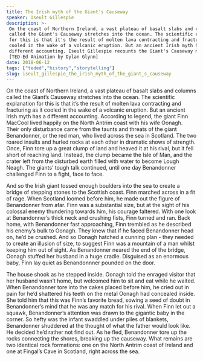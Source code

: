 ```yaml
---
title: The Irish myth of the Giant's Causeway
speaker: Iseult Gillespie
description: >-
 On the coast of Northern Ireland, a vast plateau of basalt slabs and columns
 called the Giant's Causeway stretches into the ocean. The scientific explanation
 for this is that it's the result of molten lava contracting and fracturing as it
 cooled in the wake of a volcanic eruption. But an ancient Irish myth has a
 different accounting. Iseult Gillespie recounts the Giant's Causeway myth.
 [TED-Ed Animation by Dylan Glynn]
date: 2018-06-12
tags: ["teded","history","storytelling"]
slug: iseult_gillespie_the_irish_myth_of_the_giant_s_causeway
---
```


On the coast of Northern Ireland, a vast plateau of basalt slabs and columns called the
Giant’s Causeway stretches into the ocean. The scientific explanation for this is that
it’s the result of molten lava contracting and fracturing as it cooled in the wake of a
volcanic eruption. But an ancient Irish myth has a different accounting. According to
legend, the giant Finn MacCool lived happily on the North Antrim coast with his wife
Oonagh. Their only disturbance came from the taunts and threats of the giant Benandonner,
or the red man, who lived across the sea in Scotland. The two roared insults and hurled
rocks at each other in dramatic shows of strength. Once, Finn tore up a great clump of land
 and heaved it at his rival, but it fell short of reaching land. Instead, the clump became
the Isle of Man, and the crater left from the disturbed earth filled with water to become
Lough Neagh. The giants’ tough talk continued, until one day Benandonner challenged Finn
to a fight, face to face.

And so the Irish giant tossed enough boulders into the sea to create a bridge of stepping
 stones to the Scottish coast. Finn marched across in a fit of rage. When Scotland loomed
before him, he made out the figure of Benandonner from afar. Finn was a substantial size,
but at the sight of his colossal enemy thundering towards him, his courage faltered. With
one look at Benandonner’s thick neck and crushing fists, Finn turned and ran. Back home,
with Benandonner fast approaching, Finn trembled as he described his enemy’s bulk to
Oonagh. They knew that if he faced Benandonner head on, he’d be crushed. And so Oonagh
hatched a cunning plan - they needed to create an illusion of size, to suggest Finn was a
mountain of a man whilst keeping him out of sight. As Benandonner neared the end of the
bridge, Oonagh stuffed her husband in a huge cradle. Disguised as an enormous baby, Finn
lay quiet as Benandonnner pounded on the door.

The house shook as he stepped inside. Oonagh told the enraged visitor that her husband
wasn’t home, but welcomed him to sit and eat while he waited. When Benandonner tore into
the cakes placed before him, he cried out in pain for he’d shattered his teeth on the
metal Oonagh had concealed inside. She told him that this was Finn’s favorite bread,
sowing a seed of doubt in Benandonner’s mind that he was any match for his rival. When
Finn let out a squawk, Benandonner’s attention was drawn to the gigantic baby in the
corner. So hefty was the infant swaddled under piles of blankets, Benandonner shuddered
at the thought of what the father would look like. He decided he’d rather not find out. As
he fled, Benandonner tore up the rocks connecting the shores, breaking up the causeway.
What remains are two identical rock formations: one on the North Antrim coast of Ireland
and one at Fingal’s Cave in Scotland, right across the sea.

<!--
ad_duration=0
event="TED-Ed"
external_start_time=0
intro_duration=0
is_subtitle_required="False"
is_talk_featured="False"
language="en"
language_swap="False"
native_language="en"
number_of_related_talks=6
number_of_speakers=1
number_of_subtitled_videos=0
number_of_tags=3
number_of_talk_download_languages=23
number_of_talk_more_resources=0
number_of_talk_recommendations=0
number_of_talks_take_actions=0
post_ad_duration=0
published_timestamp="2018-06-12 15:29:26"
recording_date="2018-06-12"
speaker_is_published=0
speaker_name="Iseult Gillespie"
talk_name="The Irish myth of the Giant's Causeway"
talks_tags=["teded","history","storytelling"]
url_photo_talk="https://s3.amazonaws.com/talkstar-photos/uploads/78acbec6-ef10-4149-93c3-184f81148edd/giants_textless.jpg"
url_webpage="https://www.ted.com/talks/iseult_gillespie_the_irish_myth_of_the_giant_s_causeway"
video_type_name="TED-Ed Original"
-->